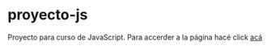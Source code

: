 # proyecto-js
Proyecto para curso de JavaScript. 
Para accerder a la página hacé click [acá](https://ernedainesi.github.io/proyecto-js/)
